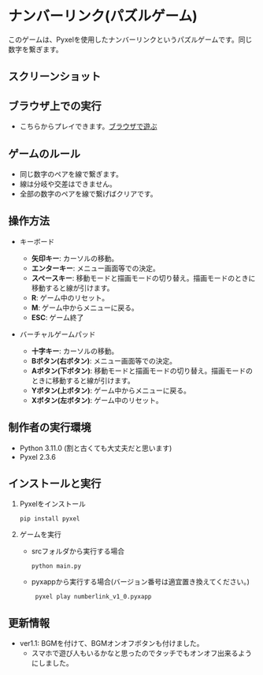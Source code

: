 # ナンバーリンク(パズルゲーム)

このゲームは、Pyxelを使用したナンバーリンクというパズルゲームです。同じ数字を繋ぎます。

## スクリーンショット


## ブラウザ上での実行
- こちらからプレイできます。[ブラウザで遊ぶ](https://kitao.github.io/pyxel/wasm/launcher/?play=ku-ron.pyxel_minigames.main.numberlink.numberlink_v1_1&gamepad=enabled)

## ゲームのルール
- 同じ数字のペアを線で繋ぎます。
- 線は分岐や交差はできません。
- 全部の数字のペアを線で繋げばクリアです。

## 操作方法

- キーボード
   - **矢印キー**: カーソルの移動。
   - **エンターキー**: メニュー画面等での決定。
   - **スペースキー**: 移動モードと描画モードの切り替え。描画モードのときに移動すると線が引けます。
   - **R**: ゲーム中のリセット。
   - **M**: ゲーム中からメニューに戻る。
   - **ESC**: ゲーム終了

- バーチャルゲームパッド
   - **十字キー**: カーソルの移動。
   - **Bボタン(右ボタン)**: メニュー画面等での決定。
   - **Aボタン(下ボタン)**: 移動モードと描画モードの切り替え。描画モードのときに移動すると線が引けます。
   - **Yボタン(上ボタン)**: ゲーム中からメニューに戻る。
   - **Xボタン(左ボタン)**: ゲーム中のリセット。


## 制作者の実行環境

- Python 3.11.0 (割と古くても大丈夫だと思います)
- Pyxel 2.3.6

## インストールと実行

1. Pyxelをインストール
   ```
   pip install pyxel
   ```

2. ゲームを実行
   - srcフォルダから実行する場合
      ```
      python main.py
      ```
   - pyxappから実行する場合(バージョン番号は適宜置き換えてください。)
      ```
       pyxel play numberlink_v1_0.pyxapp      
      ```
## 更新情報
- ver1.1: BGMを付けて、BGMオンオフボタンも付けました。
   - スマホで遊び人もいるかなと思ったのでタッチでもオンオフ出来るようにしました。